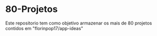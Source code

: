 # 80-Projetos
Este repositorio tem como objetivo armazenar os mais de 80 projetos contidos em
"florinpop17/app-ideas" 
